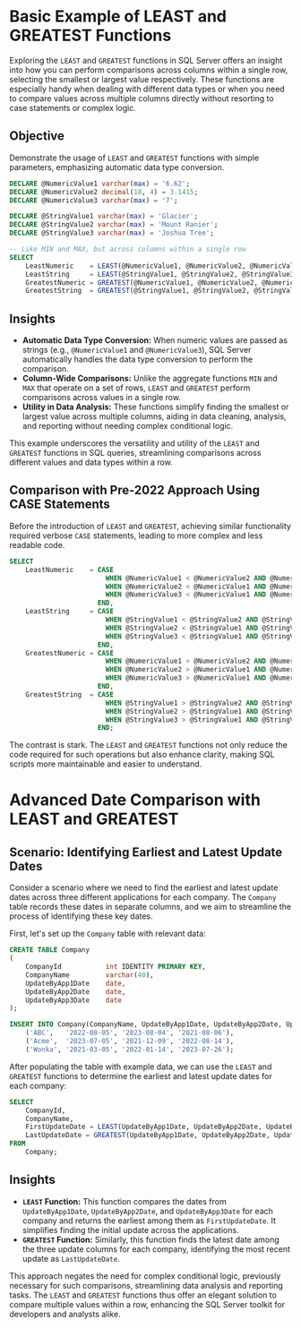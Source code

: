 # Basic Example of LEAST and GREATEST Functions

Exploring the `LEAST` and `GREATEST` functions in SQL Server offers an insight into how you can perform comparisons across columns within a single row, selecting the smallest or largest value respectively. These functions are especially handy when dealing with different data types or when you need to compare values across multiple columns directly without resorting to case statements or complex logic.

## Objective
Demonstrate the usage of `LEAST` and `GREATEST` functions with simple parameters, emphasizing automatic data type conversion.

```sql
DECLARE @NumericValue1 varchar(max) = '6.62';
DECLARE @NumericValue2 decimal(18, 4) = 3.1415;
DECLARE @NumericValue3 varchar(max) = '7';

DECLARE @StringValue1 varchar(max) = 'Glacier';
DECLARE @StringValue2 varchar(max) = 'Mount Ranier';
DECLARE @StringValue3 varchar(max) = 'Joshua Tree';

-- Like MIN and MAX, but across columns within a single row
SELECT
    LeastNumeric    = LEAST(@NumericValue1, @NumericValue2, @NumericValue3),
    LeastString     = LEAST(@StringValue1, @StringValue2, @StringValue3),
    GreatestNumeric = GREATEST(@NumericValue1, @NumericValue2, @NumericValue3),
    GreatestString  = GREATEST(@StringValue1, @StringValue2, @StringValue3);
```

## Insights
- **Automatic Data Type Conversion:** When numeric values are passed as strings (e.g., `@NumericValue1` and `@NumericValue3`), SQL Server automatically handles the data type conversion to perform the comparison.
- **Column-Wide Comparisons:** Unlike the aggregate functions `MIN` and `MAX` that operate on a set of rows, `LEAST` and `GREATEST` perform comparisons across values in a single row.
- **Utility in Data Analysis:** These functions simplify finding the smallest or largest value across multiple columns, aiding in data cleaning, analysis, and reporting without needing complex conditional logic.

This example underscores the versatility and utility of the `LEAST` and `GREATEST` functions in SQL queries, streamlining comparisons across different values and data types within a row.

## Comparison with Pre-2022 Approach Using CASE Statements

Before the introduction of `LEAST` and `GREATEST`, achieving similar functionality required verbose `CASE` statements, leading to more complex and less readable code.

```sql
SELECT
    LeastNumeric    = CASE
                        WHEN @NumericValue1 < @NumericValue2 AND @NumericValue1 < @NumericValue3 THEN @NumericValue1
                        WHEN @NumericValue2 < @NumericValue1 AND @NumericValue2 < @NumericValue3 THEN @NumericValue2
                        WHEN @NumericValue3 < @NumericValue1 AND @NumericValue3 < @NumericValue2 THEN @NumericValue3
                      END,
    LeastString     = CASE
                        WHEN @StringValue1 < @StringValue2 AND @StringValue1 < @StringValue3 THEN @StringValue1
                        WHEN @StringValue2 < @StringValue1 AND @StringValue2 < @StringValue3 THEN @StringValue2
                        WHEN @StringValue3 < @StringValue1 AND @StringValue3 < @StringValue2 THEN @StringValue3
                      END,
    GreatestNumeric = CASE
                        WHEN @NumericValue1 > @NumericValue2 AND @NumericValue1 > @NumericValue3 THEN @NumericValue1
                        WHEN @NumericValue2 > @NumericValue1 AND @NumericValue2 > @NumericValue3 THEN @NumericValue2
                        WHEN @NumericValue3 > @NumericValue1 AND @NumericValue3 > @NumericValue2 THEN @NumericValue3
                      END,
    GreatestString  = CASE
                        WHEN @StringValue1 > @StringValue2 AND @StringValue1 > @StringValue3 THEN @StringValue1
                        WHEN @StringValue2 > @StringValue1 AND @StringValue2 > @StringValue3 THEN @StringValue2
                        WHEN @StringValue3 > @StringValue1 AND @StringValue3 > @StringValue2 THEN @StringValue3
                      END;
```

The contrast is stark. The `LEAST` and `GREATEST` functions not only reduce the code required for such operations but also enhance clarity, making SQL scripts more maintainable and easier to understand.

# Advanced Date Comparison with LEAST and GREATEST

## Scenario: Identifying Earliest and Latest Update Dates

Consider a scenario where we need to find the earliest and latest update dates across three different applications for each company. The `Company` table records these dates in separate columns, and we aim to streamline the process of identifying these key dates.

First, let's set up the `Company` table with relevant data:

```sql
CREATE TABLE Company
(
    CompanyId           int IDENTITY PRIMARY KEY,
    CompanyName         varchar(40),
    UpdateByApp1Date    date,
    UpdateByApp2Date    date,
    UpdateByApp3Date    date
);

INSERT INTO Company(CompanyName, UpdateByApp1Date, UpdateByApp2Date, UpdateByApp3Date) VALUES
    ('ABC',   '2022-08-05', '2023-08-04', '2021-08-06'),
    ('Acme',  '2023-07-05', '2021-12-09', '2022-08-14'),
    ('Wonka', '2021-03-05', '2022-01-14', '2023-07-26');
```

After populating the table with example data, we can use the `LEAST` and `GREATEST` functions to determine the earliest and latest update dates for each company:

```sql
SELECT
    CompanyId,
    CompanyName,
    FirstUpdateDate = LEAST(UpdateByApp1Date, UpdateByApp2Date, UpdateByApp3Date),
    LastUpdateDate = GREATEST(UpdateByApp1Date, UpdateByApp2Date, UpdateByApp3Date)
FROM
    Company;
```

## Insights

- **`LEAST` Function:** This function compares the dates from `UpdateByApp1Date`, `UpdateByApp2Date`, and `UpdateByApp3Date` for each company and returns the earliest among them as `FirstUpdateDate`. It simplifies finding the initial update across the applications.
- **`GREATEST` Function:** Similarly, this function finds the latest date among the three update columns for each company, identifying the most recent update as `LastUpdateDate`.

This approach negates the need for complex conditional logic, previously necessary for such comparisons, streamlining data analysis and reporting tasks. The `LEAST` and `GREATEST` functions thus offer an elegant solution to compare multiple values within a row, enhancing the SQL Server toolkit for developers and analysts alike.
